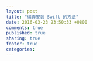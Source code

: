 ```yaml
---
layout: post
title: "编译安装 Swift 的方法"
date: 2016-03-23 23:50:33 +0800
comments: true
published: true
sharing: true
footer: true
categories: 
---
```

